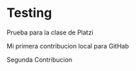 # Testing
Prueba para la clase de Platzi

Mi primera contribucion local para GitHab

Segunda Contribucion